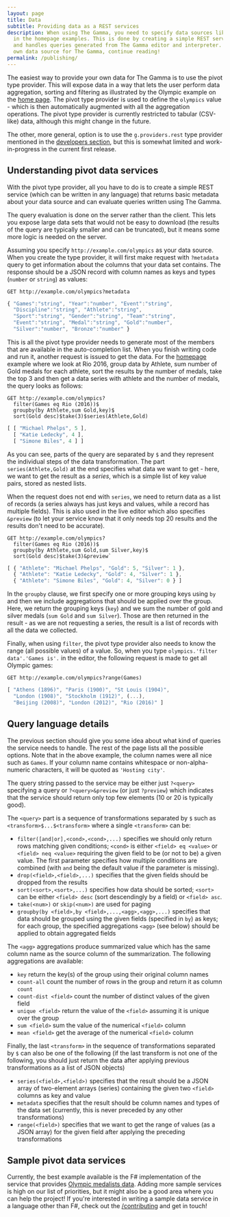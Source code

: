 ```yaml
---
layout: page
title: Data
subtitle: Providing data as a REST services
description: When using The Gamma, you need to specify data sources like the 'olympics' value used 
  in the homepage examples. This is done by creating a simple REST service that provides the data
  and handles queries generated from The Gamma editor and interpreter. If you want to build your
  own data source for The Gamma, continue reading!
permalink: /publishing/
---
```


The easiest way to provide your own data for The Gamma is to use the pivot type provider.
This will expose data in a way that lets the user perform data aggregation, sorting and filtering
as illustrated by the Olympic example on the [home page](/). The pivot type provider is used to
define the `olympics` value - which is then automatically augmented with all the aggregation 
operations. The pivot type provider is currently restricted to tabular (CSV-like) data,
although this might change in the future.

The other, more general, option is to use the `g.providers.rest` type provider mentioned in the
[developers section](/developers), but this is somewhat limited and work-in-progress in the 
current first release.

## Understanding pivot data services

With the pivot type provider, all you have to do is to create a simple REST service (which can 
be written in any language) that returns basic metadata about your data source and can evaluate
queries written using The Gamma.

The query evaluation is done on the server rather than the client. This lets you expose large
data sets that would not be easy to download (the results of the query are typically smaller and
can be truncated), but it means some more logic is needed on the server.

Assuming you specify `http://example.com/olympics` as your data source. When you create the type
provider, it will first make request with `?metadata` query to get information about the columns
that your data set contains. The response should be a JSON record with column names as keys and
types (`number` or `string`) as values:

```
GET http://example.com/olympics?metadata
```

```js
{ "Games":"string", "Year":"number", "Event":"string",
  "Discipline":"string", "Athlete":"string", 
  "Sport":"string", "Gender":"string", "Team":"string",
  "Event":"string", "Medal":"string", "Gold":"number",
  "Silver":"number", "Bronze":"number" }
```

This is all the pivot type provider needs to generate most of the members that are available
in the auto-completion list. When you finish writing code and run it, another request is issued
to get the data. For the [homepage](/) example where we look at Rio 2016, group data by Athlete,
sum number of Gold medals for each athlete, sort the results by the number of medals, take the top
3 and then get a data series with athlete and the number of medals, the query looks as follows:

```
GET http://example.com/olympics?
  filter(Games eq Rio (2016))$
  groupby(by Athlete,sum Gold,key)$
  sort(Gold desc)$take(3)$series(Athlete,Gold)
```  

```js
[ [ "Michael Phelps", 5 ], 
  [ "Katie Ledecky", 4 ], 
  [ "Simone Biles", 4 ] ]
```

As you can see, parts of the query are separated by `$` and they represent the individual steps
of the data transformation. The part `series(Athlete,Gold)` at the end specifies what data we
want to get - here, we want to get the result as a _series_, which is a simple list of key value
pairs, stored as nested lists.

When the request does not end with `series`, we need to return data as a list of records (a series
always has just keys and values, while a record has multiple fields). This is also used in the live
editor which also specifies `&preview` (to let your service know that it only needs top 20 results
and the results don't need to be accurate).

```
GET http://example.com/olympics?
  filter(Games eq Rio (2016))$
  groupby(by Athlete,sum Gold,sum Silver,key)$
  sort(Gold desc)$take(3)&preview`
```

```js
[ { "Athlete": "Michael Phelps", "Gold": 5, "Silver": 1 }, 
  { "Athlete": "Katie Ledecky", "Gold": 4, "Silver": 1 }, 
  { "Athlete": "Simone Biles", "Gold": 4, "Silver": 0 } ]
```

In the `groupby` clause, we first specify one or more grouping keys using `by` and then we include
aggregations that should be applied over the group. Here, we return the grouping keys (`key`) and
we sum the number of gold and silver medals (`sum Gold` and `sum Silver`). Those are then returned
in the result - as we are not requesting a series, the result is a list of records with all the 
data we collected.

Finally, when using `filter`, the pivot type provider also needs to know the range (all possible 
values) of a value. So, when you type `olympics.'filter data'.'Games is'.` in the editor, the 
following request is made to get all Olympic games:

```
GET http://example.com/olympics?range(Games)
```

```js
[ "Athens (1896)", "Paris (1900)", "St Louis (1904)", 
  "London (1908)", "Stockholm (1912)", (...), 
  "Beijing (2008)", "London (2012)", "Rio (2016)" ]
```

## Query language details

The previous section should give you some idea about what kind of queries the service needs to
handle. The rest of the page lists all the possible options. Note that in the above example, the
column names were all nice such as `Games`. If your column name contains whitespace or 
non-alpha-numeric characters, it will be quoted as `'Hosting city'`. 

The query string passed to the service may be either just `?<query>` specifying a query or
`?<query>&preview` (or just `?preview`) which indicates that the service should return only 
top few elements (10 or 20 is typically good).

The `<query>` part is a sequence of transformations separated by `$` such as
`<transform>$...$<transform>` where a single `<transform>` can be:

 - `filter([and|or],<cond>,<cond>,...)` specifies we should only return rows matching given conditions;
   `<cond>` is either `<field> eq <value>` or `<field> neq <value>` requiring the given field
   to be (or not to be) a given value. The first parameter specifies how multiple conditions are
   combined (with `and` being the default value if the parameter is missing).
 - `drop(<field>,<field>,...)` specifies that the given fields should be dropped from the results
 - `sort(<sort>,<sort>,...)` specifies how data should be sorted; `<sort>` can be either
   `<field> desc` (sort descendingly by a field) or `<field> asc`.
 - `take(<num>)` or `skip(<num>)` are used for paging
 - `groupby(by <field>,by <field>,...,<agg>,<agg>,...)` specifies that data should be grouped 
   using the given fields (specified in `by`) as keys; for each group, the specified aggregations
   `<agg>` (see below) should be applied to obtain aggregated fields

The `<agg>` aggregations produce summarized value which has the same column name as the source
column of the summarization. The following aggregations are available:

  - `key` return the key(s) of the group using their original column names
  - `count-all` count the number of rows in the group and return it as column `count`
  - `count-dist <field>` count the number of distinct values of the given field
  - `unique <field>` return the value of the `<field>` assuming it is unique over the group
  - `sum <field>` sum the value of the numerical `<field>` column
  - `mean <field>` get the average of the numerical `<field>` column

Finally, the last `<transform>` in the sequence of transformations separated by `$` can also be
one of the following (if the last transform is not one of the following, you should just return
the data after applying previous transformations as a list of JSON objects)

 - `series(<field>,<field>)` specifies that the result should be a JSON array of two-element 
    arrays (series) containing the given two `<field>` columns as key and value 
 - `metadata` specifies that the result should be column names and types of the data set
   (currently, this is never preceded by any other transformations)
 - `range(<field>)` specifies that we want to get the range of values (as a JSON array)
   for the given field after applying the preceding transformations

## Sample pivot data services

Currently, the best example available is the F# implementation of the service that provides
[Olympic medalists data](https://github.com/the-gamma/thegamma-services/blob/master/src/pdata/server.fsx).
Adding more sample services is high on our list of priorities, but it might also be a good
area where you can help the project! If you're interested in writing a sample data service in 
a language other than F#, check out the [/contributing](/contributing) and get in touch!

